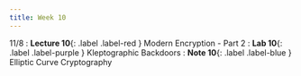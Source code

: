 ```yaml
---
title: Week 10
---
```


11/8
: **Lecture 10**{: .label .label-red } Modern Encryption - Part 2
: **Lab 10**{: .label .label-purple } Kleptographic Backdoors
: **Note 10**{: .label .label-blue } Elliptic Curve Cryptography